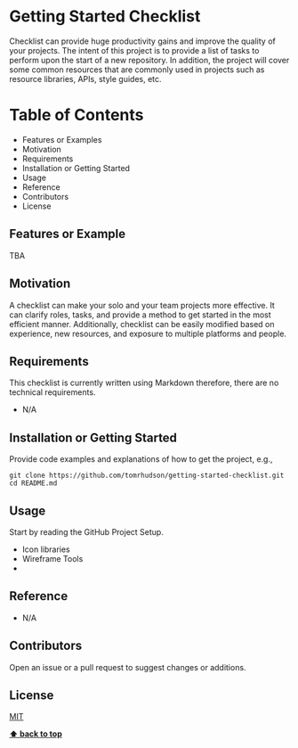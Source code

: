 # Getting Started Checklist

Checklist can provide huge productivity gains and improve the quality of your projects. The intent of this project is to
provide a list of tasks to perform upon the start of a new repository. In addition, the project will cover some common resources that are commonly used in projects such as resource libraries, APIs, style guides, etc.

# Table of Contents

+ Features or Examples
+ Motivation
+ Requirements
+ Installation or Getting Started
+ Usage
+ Reference
+ Contributors
+ License

## Features or Example

TBA

## Motivation

A checklist can make your solo and your team projects more effective. It can clarify roles, tasks, and provide a method to
get started in the most efficient manner. Additionally, checklist can be easily modified based on experience, new resources, and
exposure to multiple platforms and people.

## Requirements

This checklist is currently written using Markdown therefore, there are no technical requirements.
+ N/A

## Installation or Getting Started

Provide code examples and explanations of how to get the project, e.g.,

	git clone https://github.com/tomrhudson/getting-started-checklist.git
    cd README.md


## Usage

Start by reading the GitHub Project Setup.

+ Icon libraries
+ Wireframe Tools
+

## Reference

+ N/A

## Contributors

Open an issue or a pull request to suggest changes or additions.

## License

[MIT](https://github.com/tomrhudson/getting-started-checklist/blob/master/LICENSE)

**[⬆ back to top](#table-of-contents)**
